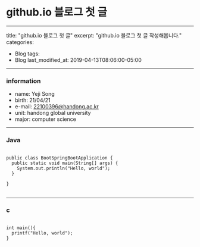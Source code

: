 # github.io 블로그  첫 글
---
title:  "github.io 블로그  첫 글"
excerpt: "github.io 블로그 첫 글 작성해봅니다."
categories:
  - Blog
tags:
  - Blog
last_modified_at: 2019-04-13T08:06:00-05:00
---



### information
  * name: Yeji Song
  * birth: 21/04/21
  * e-mail: 22100396@handong.ac.kr
  * unit: handong global university
  * major: computer science
-----------------------------------------------
### Java
<pre>
<code>
public class BootSpringBootApplication {
  public static void main(String[] args) {
    System.out.println("Hello, world");
  }

}
</code>
</pre>
-----------------------------------------------
### c
<pre>
<code>
int main(){
  printf("Hello, world");
}
</code>
</pre>
